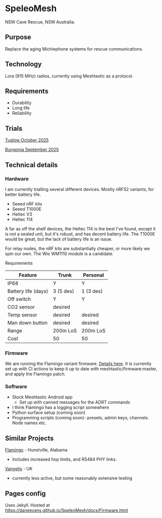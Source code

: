 # SpeleoMesh
NSW Cave Rescue, NSW Australia.

## Purpose
Replace the aging Michiephone systems for rescue communications.

## Technology

Lora (915 MHz) radios, currently using Meshtastic as a protocol.

## Requirements
- Durability
- Long life
- Reliability 


## Trials 
[Tuglow October 2025](docs/trials/1025_Tuglow.md)

[Bungonia September 2025](docs/trials/0925_Bungonia.md)

## Technical details

### Hardware
I am currently trialling several different devices.
Mostly nRF52 variants, for better battery life.

- Seeed nRF kits
- Seeed T1000E
- Heltec V3
- Heltec 114

A far as off the shelf devices, the Heltec 114 is the best I've found, except it is not a sealed unit, but it's robust, and has decent battery life.
The T1000E would be great, but the lack of battery life is an issue.

For relay nodes, the nRF kits are substantially cheaper, or more likely we spin our own.
The Wio WM1110 module is a candidate.

Requirements

| Feature   |  Trunk    | Personal  |
| ---       | ---       | ---       |
| IP68      |  Y        | Y         |
| Battery life (days) | 3 (5 des) | 1 (3 des) |
| Off switch | Y        |  Y        |
| CO2 sensor | desired  |           |
| Temp sensor | desired | desired   |
| Man down button | desired | desired |
| Range      |   200m LoS |   200m LoS |
| Cost      |  50       |   50      |


### Firmware
We are running the Flamingo variant firmware. [Details here](docs/Firmware.md).
It is currently set up with CI actions to keep it up to date with meshtastic/firmware:master, and apply the Flamingo patch.


### Software
- Stock Meshtastic Android app
    - Set up with canned messages for the ADRT commands
- I think Flamingo has a logging script somewhere
- Python surface setup (coming soon)
- Programming scripts (coming soon)- presets, admin keys, channels. Node names etc.

## Similar Projects

[Flamingo](https://github.com/rbreesems/flamingo?tab=readme-ov-file) - Hunstville, Alabama
- Includes increased hop limits, and RS484 PHY links. 


[Vangelis](https://github.com/semper-ad-fundum/vangelis) - UK
- currently less active, but some reasonably extensive testing


## Pages config
Uses Jekyll. Hosted at https://daneevans.github.io/SpeleoMesh/docs/Firmware.html


